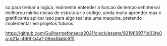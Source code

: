 so para treinar a logica, realmente entender a funcao de tempo setInterval
melhorou minha nocao de estruturar o codigo, ainda muito  aprender mas e gratificante aplicar isso para 
algo real ate  uma maquina. pretendo implementar em projetos futuros.

https://github.com/Guilhermefonseca2021/clock/assets/92196697/1d03fe0a-d21a-466f-b4af-06eafda6c6f5

